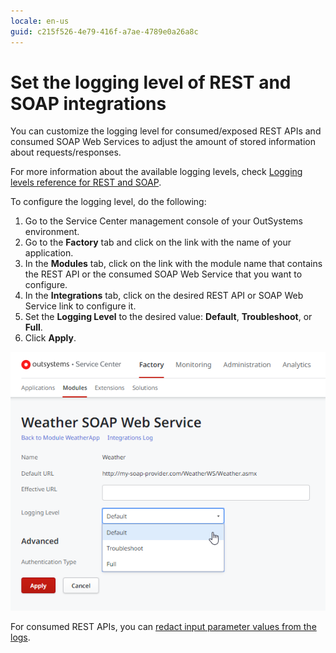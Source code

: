 ```yaml
---
locale: en-us
guid: c215f526-4e79-416f-a7ae-4789e0a26a8c
---
```


# Set the logging level of REST and SOAP integrations

You can customize the logging level for consumed/exposed REST APIs and consumed SOAP Web Services to adjust the amount of stored information about requests/responses.

For more information about the available logging levels, check [Logging levels reference for REST and SOAP](log-levels-reference.md).

To configure the logging level, do the following:

1. Go to the Service Center management console of your OutSystems environment.
1. Go to the **Factory** tab and click on the link with the name of your application.
1. In the **Modules** tab, click on the link with the module name that contains the REST API or the consumed SOAP Web Service that you want to configure.
1. In the **Integrations** tab, click on the desired REST API or SOAP Web Service link to configure it.
1. Set the **Logging Level** to the desired value: **Default**, **Troubleshoot**, or **Full**.
1. Click **Apply**.

![Set the logging level of a consumed SOAP Web Service](<images/log-level-set.png>)

<div class="info" markdown="1">

For consumed REST APIs, you can [redact input parameter values from the logs](rest/consume-rest-apis/redact-info-from-logs.md).

</div>

